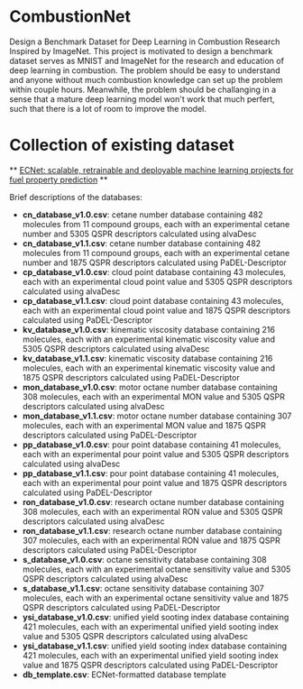 # CombustionNet
Design a Benchmark Dataset for Deep Learning in Combustion Research Inspired by ImageNet. This project is motivated to design a benchmark dataset serves as MNIST and ImageNet for the research and education of deep learning in combustion. The problem should be easy to understand and anyone without much combustion knowledge can set up the problem within couple hours. Meanwhile, the problem should be challanging in a sense that a mature deep learning model won't work that much perfert, such that there is a lot of room to improve the model.

# Collection of existing dataset
** [ECNet: scalable, retrainable and deployable machine learning projects for fuel property prediction](https://github.com/ECRL/ECNet) **

   Brief descriptions of the databases:

  - **cn_database_v1.0.csv**: cetane number database containing 482 molecules from 11 compound groups, each with an experimental cetane number and 5305 QSPR descriptors calculated using alvaDesc
  - **cn_database_v1.1.csv**: cetane number database containing 482 molecules from 11 compound groups, each with an experimental cetane number and 1875 QSPR descriptors calculated using PaDEL-Descriptor
  - **cp_database_v1.0.csv**: cloud point database containing 43 molecules, each with an experimental cloud point value and 5305 QSPR descriptors calculated using alvaDesc
  - **cp_database_v1.1.csv**: cloud point database containing 43 molecules, each with an experimental cloud point value and 1875 QSPR descriptors calculated using PaDEL-Descriptor
  - **kv_database_v1.0.csv**: kinematic viscosity database containing 216 molecules, each with an experimental kinematic viscosity value and 5305 QSPR descriptors calculated using alvaDesc
  - **kv_database_v1.1.csv**: kinematic viscosity database containing 216 molecules, each with an experimental kinematic viscosity value and 1875 QSPR descriptors calculated using PaDEL-Descriptor
  - **mon_database_v1.0.csv**: motor octane number database containing 308 molecules, each with an experimental MON value and 5305 QSPR descriptors calculated using alvaDesc
  - **mon_database_v1.1.csv**: motor octane number database containing 307 molecules, each with an experimental MON value and 1875 QSPR descriptors calculated using PaDEL-Descriptor
  - **pp_database_v1.0.csv**: pour point database containing 41 molecules, each with an experimental pour point value and 5305 QSPR descriptors calculated using alvaDesc
  - **pp_database_v1.1.csv**: pour point database containing 41 molecules, each with an experimental pour point value and 1875 QSPR descriptors calculated using PaDEL-Descriptor
  - **ron_database_v1.0.csv**: research octane number database containing 308 molecules, each with an experimental RON value and 5305 QSPR descriptors calculated using alvaDesc
  - **ron_database_v1.1.csv**: research octane number database containing 307 molecules, each with an experimental RON value and 1875 QSPR descriptors calculated using PaDEL-Descriptor
  - **s_database_v1.0.csv**: octane sensitivity database containing 308 molecules, each with an experimental octane sensitivity value and 5305 QSPR descriptors calculated using alvaDesc
  - **s_database_v1.1.csv**: octane sensitivity database containing 307 molecules, each with an experimental octane sensitivity value and 1875 QSPR descriptors calculated using PaDEL-Descriptor
  - **ysi_database_v1.0.csv**: unified yield sooting index database containing 421 molecules, each with an experimental unified yield sooting index value and 5305 QSPR descriptors calculated using alvaDesc
  - **ysi_database_v1.1.csv**: unified yield sooting index database containing 421 molecules, each with an experimental unified yield sooting index value and 1875 QSPR descriptors calculated using PaDEL-Descriptor
  - **db_template.csv**: ECNet-formatted database template
